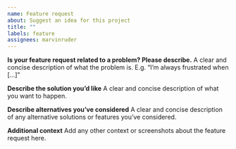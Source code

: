 ```yaml
---
name: Feature request
about: Suggest an idea for this project
title: ""
labels: feature
assignees: marvinruder
---
```


**Is your feature request related to a problem? Please describe.**
A clear and concise description of what the problem is. E.g. “I’m always frustrated when […]”

**Describe the solution you’d like**
A clear and concise description of what you want to happen.

**Describe alternatives you’ve considered**
A clear and concise description of any alternative solutions or features you’ve considered.

**Additional context**
Add any other context or screenshots about the feature request here.
